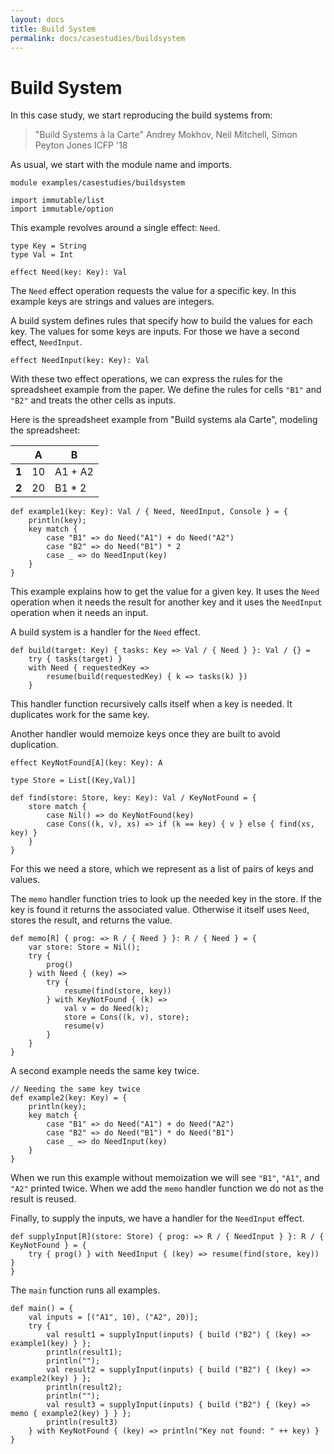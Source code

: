 ```yaml
---
layout: docs
title: Build System
permalink: docs/casestudies/buildsystem
---
```


# Build System

In this case study, we start reproducing the build systems from:

> "Build Systems à la Carte"
> Andrey Mokhov, Neil Mitchell, Simon Peyton Jones
> ICFP '18

As usual, we start with the module name and imports.

```
module examples/casestudies/buildsystem

import immutable/list
import immutable/option
```

This example revolves around a single effect: `Need`.

```
type Key = String
type Val = Int

effect Need(key: Key): Val
```

The `Need` effect operation requests the value for a specific key. In this example keys are strings and values are integers.

A build system defines rules that specify how to build the values for each key. The values for some keys are inputs. For those we have a second effect, `NeedInput`.

```
effect NeedInput(key: Key): Val
```

With these two effect operations, we can express the rules for the spreadsheet example from the paper. We define the rules for cells `"B1"` and `"B2"` and treats the other cells as inputs.

Here is the spreadsheet example from "Build systems ala Carte", modeling the
spreadsheet:

|        | A  | B       |
| ------ | -- | ------- |
| **1**  | 10 | A1 + A2 |
| **2**  | 20 | B1 * 2  |

```
def example1(key: Key): Val / { Need, NeedInput, Console } = {
    println(key);
    key match {
        case "B1" => do Need("A1") + do Need("A2")
        case "B2" => do Need("B1") * 2
        case _ => do NeedInput(key)
    }
}
```

This example explains how to get the value for a given key. It uses the `Need` operation when it needs the result for another key and it uses the `NeedInput` operation when it needs an input.

A build system is a handler for the `Need` effect.

```
def build(target: Key) { tasks: Key => Val / { Need } }: Val / {} =
    try { tasks(target) }
    with Need { requestedKey =>
        resume(build(requestedKey) { k => tasks(k) })
    }
```

This handler function recursively calls itself when a key is needed. It duplicates work for the same key.

Another handler would memoize keys once they are built to avoid duplication.

```
effect KeyNotFound[A](key: Key): A

type Store = List[(Key,Val)]

def find(store: Store, key: Key): Val / KeyNotFound = {
    store match {
        case Nil() => do KeyNotFound(key)
        case Cons((k, v), xs) => if (k == key) { v } else { find(xs, key) }
    }
}
```

For this we need a store, which we represent as a list of pairs of keys and values.

The `memo` handler function tries to look up the needed key in the store. If the key is found it returns the associated value. Otherwise it itself uses `Need`, stores the result, and returns the value.

```
def memo[R] { prog: => R / { Need } }: R / { Need } = {
    var store: Store = Nil();
    try {
        prog()
    } with Need { (key) =>
        try {
            resume(find(store, key))
        } with KeyNotFound { (k) =>
            val v = do Need(k);
            store = Cons((k, v), store);
            resume(v)
        }
    }
}
```

A second example needs the same key twice.

```
// Needing the same key twice
def example2(key: Key) = {
    println(key);
    key match {
        case "B1" => do Need("A1") + do Need("A2")
        case "B2" => do Need("B1") * do Need("B1")
        case _ => do NeedInput(key)
    }
}
```

When we run this example without memoization we will see `"B1"`, `"A1"`, and `"A2"` printed twice. When we add the `memo` handler function we do not as the result is reused.

Finally, to supply the inputs, we have a handler for the `NeedInput` effect.

```
def supplyInput[R](store: Store) { prog: => R / { NeedInput } }: R / { KeyNotFound } = {
    try { prog() } with NeedInput { (key) => resume(find(store, key)) }
}
```

The `main` function runs all examples.

```
def main() = {
    val inputs = [("A1", 10), ("A2", 20)];
    try {
        val result1 = supplyInput(inputs) { build ("B2") { (key) => example1(key) } };
        println(result1);
        println("");
        val result2 = supplyInput(inputs) { build ("B2") { (key) => example2(key) } };
        println(result2);
        println("");
        val result3 = supplyInput(inputs) { build ("B2") { (key) => memo { example2(key) } } };
        println(result3)
    } with KeyNotFound { (key) => println("Key not found: " ++ key) }
}
```

